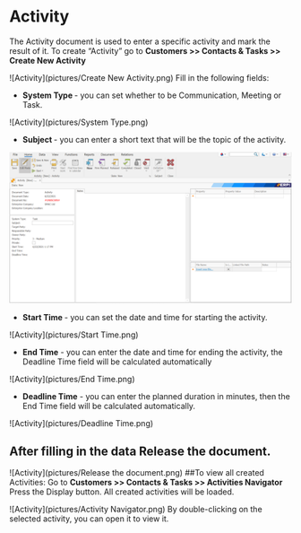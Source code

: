 # Activity
The Activity document is used to enter a specific activity and mark the result of it.
To create “Activity” go to <b>Customers  >>  Contacts & Tasks  >> Create New Activity </b>
 
![Activity](pictures/Create New Activity.png)
Fill in the following fields:
-	<b>System Type </b> - you can set whether to be Communication, Meeting or Task.
 
![Activity](pictures/System Type.png)
-	<b>Subject </b> - you can enter a short text that will be the topic of the activity.
 
![Activity](pictures/Subject.png)
-	<b>Start Time </b> - you can set the date and time for starting the activity.
 
![Activity](pictures/Start Time.png)
-	<b>End Time</b> - you can enter the date and time for ending the activity, the Deadline Time field will be calculated automatically
 
![Activity](pictures/End Time.png)
-	<b>Deadline Time</b> -  you can enter the planned duration in minutes, then the End Time field will be calculated automatically.
 
![Activity](pictures/Deadline Time.png)
## After filling in the data Release the document.
 
![Activity](pictures/Release the document.png)
##To view all created Activities:
Go to   <b> Customers  >>  Contacts & Tasks  >>  Activities Navigator  </b>
Press the Display button.
All created activities will be loaded.
 
![Activity](pictures/Activity Navigator.png)
By double-clicking on the selected activity, you can open it to view it.











